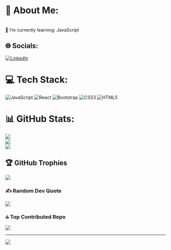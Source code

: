 # 💫 About Me:
<br>🌱 I’m currently learning: JavaScript<br>


## 🌐 Socials:
[![LinkedIn](https://img.shields.io/badge/LinkedIn-%230077B5.svg?logo=linkedin&logoColor=white)](https://linkedin.com/in/www.linkedin.com/in/rafael-sousa-a64051155) 

# 💻 Tech Stack:
![JavaScript](https://img.shields.io/badge/javascript-%23323330.svg?style=for-the-badge&logo=javascript&logoColor=%23F7DF1E) ![React](https://img.shields.io/badge/react-%2320232a.svg?style=for-the-badge&logo=react&logoColor=%2361DAFB) ![Bootstrap](https://img.shields.io/badge/bootstrap-%23563D7C.svg?style=for-the-badge&logo=bootstrap&logoColor=white) ![CSS3](https://img.shields.io/badge/css3-%231572B6.svg?style=for-the-badge&logo=css3&logoColor=white) ![HTML5](https://img.shields.io/badge/html5-%23E34F26.svg?style=for-the-badge&logo=html5&logoColor=white)
# 📊 GitHub Stats:
![](https://github-readme-stats.vercel.app/api?username=RafaaSousa&theme=react&hide_border=false&include_all_commits=false&count_private=false)<br/>
![](https://github-readme-streak-stats.herokuapp.com/?user=RafaaSousa&theme=react&hide_border=false)<br/>
![](https://github-readme-stats.vercel.app/api/top-langs/?username=RafaaSousa&theme=react&hide_border=false&include_all_commits=false&count_private=false&layout=compact)

## 🏆 GitHub Trophies
![](https://github-profile-trophy.vercel.app/?username=RafaaSousa&theme=radical&no-frame=false&no-bg=false&margin-w=4)

### ✍️ Random Dev Quote
![](https://quotes-github-readme.vercel.app/api?type=horizontal&theme=radical)

### 🔝 Top Contributed Repo
![](https://github-contributor-stats.vercel.app/api?username=RafaaSousa&limit=5&theme=tokyonight&combine_all_yearly_contributions=true)

---
[![](https://visitcount.itsvg.in/api?id=RafaaSousa&icon=0&color=0)](https://visitcount.itsvg.in)

<!-- Proudly created with GPRM ( https://gprm.itsvg.in ) -->
